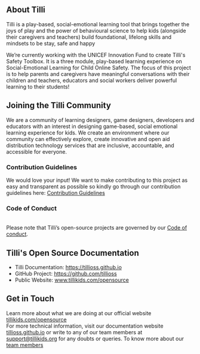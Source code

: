 ## About Tilli

Tilli is a play-based, social-emotional learning tool that brings together the joys of play and the power of behavioural science to help kids (alongside their caregivers and teachers) build foundational, lifelong skills and mindsets to be stay, safe and happy

We’re currently working with the UNICEF Innovation Fund to create Tilli's Safety Toolbox. It is a three module, play-based learning experience on Social-Emotional Learning for Child Online Safety. The focus of this project is to help parents and caregivers have meaningful conversations with their children and teachers, educators and social workers deliver powerful learning to their students!

## Joining the Tilli Community 
We are a community of learning designers, game designers, developers and educators with an interest in designing game-based, social emotional learning experience for kids. We create an environment where our community can effectively explore, create innovative and open aid distribution technology services that are inclusive, accountable, and accessible for everyone.

### Contribution Guidelines

We would love your input! We want to make contributing to this project as easy and transparent as possible so kindly go through our contribution guidelines here: [Contribution Guidelines](https://tillioss.github.io/docs/Contribution-Guidelines)

### Code of Conduct
<br>Please note that Tilli’s open-source projects are governed by our [Code of conduct](https://tillioss.github.io/docs/code-of-conduct). 

## Tilli's Open Source Documentation 

- Tilli Documentation: https://tillioss.github.io
- GitHub Project: https://github.com/tillioss
- Public Website: www.tillikids.com/opensource

## Get in Touch 

Learn more about what we are doing at our official website [tillikids.com/opensource](www.tillikids.com/opensource) <br>For more technical information, visit our documentation website [tillioss.github.io](https://tillioss.github.io) or write to any of our team members at support@tillikids.org for any doubts or queries.
To know more about our [team members](https://www.tillikids.com/team)
